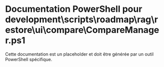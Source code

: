 # Documentation PowerShell pour development\scripts\roadmap\rag\restore\ui\compare\CompareManager.ps1

Cette documentation est un placeholder et doit être générée par un outil PowerShell spécifique.

